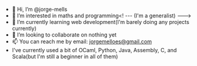 - 👋 Hi, I’m @jorge-mells
- 👀 I’m interested in maths and programming<! --- (I'm a generalist) --->
- 🌱 I’m currently learning web development(I'm barely doing any projects currently)
- 💞️ I’m looking to collaborate on nothing yet
- 📫 You can reach me by email: jorgemelloes@gmail.com
- I've currently used a bit of OCaml, Python, Java, Assembly, C, and Scala(but I'm still a beginner in all of them)

<!---
jorge-mells/jorge-mells is a ✨ special ✨ repository because its `README.md` (this file) appears on your GitHub profile.
You can click the Preview link to take a look at your changes.
--->
